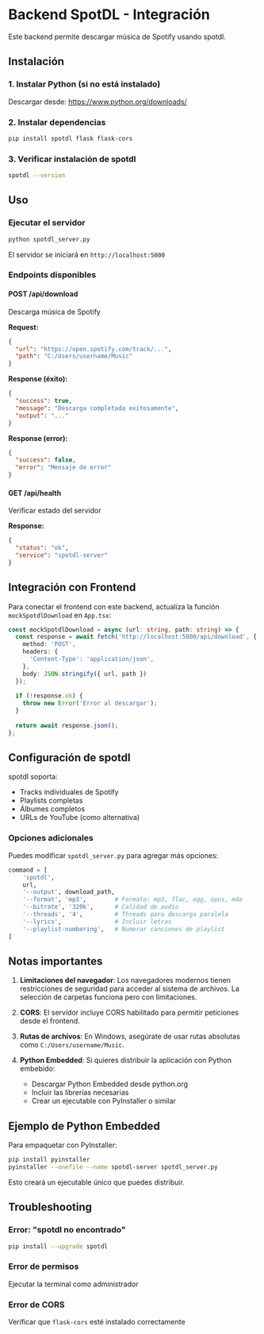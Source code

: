 # Backend SpotDL - Integración

Este backend permite descargar música de Spotify usando spotdl.

## Instalación

### 1. Instalar Python (si no está instalado)
Descargar desde: https://www.python.org/downloads/

### 2. Instalar dependencias

```bash
pip install spotdl flask flask-cors
```

### 3. Verificar instalación de spotdl

```bash
spotdl --version
```

## Uso

### Ejecutar el servidor

```bash
python spotdl_server.py
```

El servidor se iniciará en `http://localhost:5000`

### Endpoints disponibles

#### POST /api/download
Descarga música de Spotify

**Request:**
```json
{
  "url": "https://open.spotify.com/track/...",
  "path": "C:/Users/username/Music"
}
```

**Response (éxito):**
```json
{
  "success": true,
  "message": "Descarga completada exitosamente",
  "output": "..."
}
```

**Response (error):**
```json
{
  "success": false,
  "error": "Mensaje de error"
}
```

#### GET /api/health
Verificar estado del servidor

**Response:**
```json
{
  "status": "ok",
  "service": "spotdl-server"
}
```

## Integración con Frontend

Para conectar el frontend con este backend, actualiza la función `mockSpotdlDownload` en `App.tsx`:

```typescript
const mockSpotdlDownload = async (url: string, path: string) => {
  const response = await fetch('http://localhost:5000/api/download', {
    method: 'POST',
    headers: {
      'Content-Type': 'application/json',
    },
    body: JSON.stringify({ url, path })
  });
  
  if (!response.ok) {
    throw new Error('Error al descargar');
  }
  
  return await response.json();
};
```

## Configuración de spotdl

spotdl soporta:
- Tracks individuales de Spotify
- Playlists completas
- Álbumes completos
- URLs de YouTube (como alternativa)

### Opciones adicionales

Puedes modificar `spotdl_server.py` para agregar más opciones:

```python
command = [
    'spotdl',
    url,
    '--output', download_path,
    '--format', 'mp3',        # Formato: mp3, flac, ogg, opus, m4a
    '--bitrate', '320k',      # Calidad de audio
    '--threads', '4',         # Threads para descarga paralela
    '--lyrics',               # Incluir letras
    '--playlist-numbering',   # Numerar canciones de playlist
]
```

## Notas importantes

1. **Limitaciones del navegador**: Los navegadores modernos tienen restricciones de seguridad para acceder al sistema de archivos. La selección de carpetas funciona pero con limitaciones.

2. **CORS**: El servidor incluye CORS habilitado para permitir peticiones desde el frontend.

3. **Rutas de archivos**: En Windows, asegúrate de usar rutas absolutas como `C:/Users/username/Music`.

4. **Python Embedded**: Si quieres distribuir la aplicación con Python embebido:
   - Descargar Python Embedded desde python.org
   - Incluir las librerías necesarias
   - Crear un ejecutable con PyInstaller o similar

## Ejemplo de Python Embedded

Para empaquetar con PyInstaller:

```bash
pip install pyinstaller
pyinstaller --onefile --name spotdl-server spotdl_server.py
```

Esto creará un ejecutable único que puedes distribuir.

## Troubleshooting

### Error: "spotdl no encontrado"
```bash
pip install --upgrade spotdl
```

### Error de permisos
Ejecutar la terminal como administrador

### Error de CORS
Verificar que `flask-cors` esté instalado correctamente
